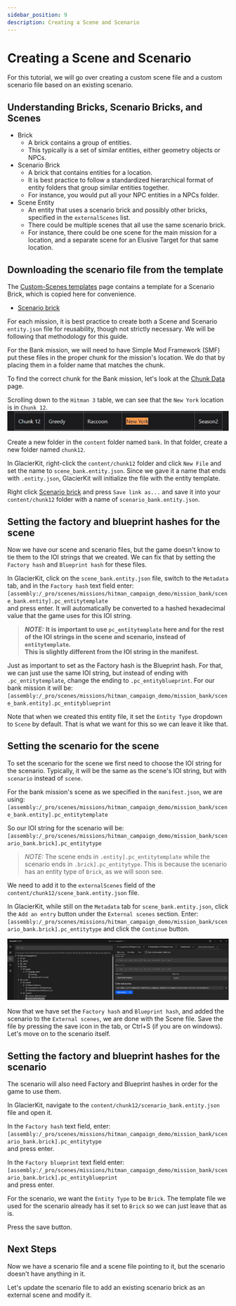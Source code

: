 ```yaml
---
sidebar_position: 9
description: Creating a Scene and Scenario
---
```


# Creating a Scene and Scenario

For this tutorial, we will go over creating a custom scene file and a custom scenario file based on an existing scenario.

## Understanding Bricks, Scenario Bricks, and Scenes

* Brick
  * A brick contains a group of entities.
  * This typically is a set of similar entities, either geometry objects or NPCs.
* Scenario Brick
  * A brick that contains entities for a location.
  * It is best practice to follow a standardized hierarchical format of entity folders that group similar entities together.
  * For instance, you would put all your NPC entities in a NPCs folder.
* Scene Entity
  * An entity that uses a scenario brick and possibly other bricks, specified in the `externalScenes` list.
  * There could be multiple scenes that all use the same scenario brick.
  * For instance, there could be one scene for the main mission for a location, and a separate scene for an Elusive Target for that same location.

## Downloading the scenario file from the template

The [Custom-Scenes templates](https://github.com/NotexMods/Custom-Scenes/tree/main/templates) page contains a template for a Scenario Brick, which is copied here for convenience.
* [Scenario brick](resources/empty_scenario_brick.entity.json)  

For each mission, it is best practice to create both a Scene and Scenario `entity.json` file for reusability, though not strictly necessary. We will be following that methodology for this guide.

For the Bank mission, we will need to have Simple Mod Framework (SMF) put these files in the proper chunk for the mission's location. We do that by placing them in a folder name that matches the chunk.

To find the correct chunk for the Bank mission, let's look at the [Chunk Data](../../glacier2/chunkdata.md) page.

Scrolling down to the `Hitman 3` table, we can see that the `New York` location is in `Chunk 12`.
![resources/chunk_data.jpg](resources/chunk_data.jpg)

Create a new folder in the `content` folder named `bank`. In that folder, create a new folder named `chunk12`.

In GlacierKit, right-click the `content/chunk12` folder and click `New File` and set the name to `scene_bank.entity.json`. Since we gave it a name that ends with `.entity.json`, GlacierKit will initialize the file with the entity template.

Right click [Scenario brick](resources/empty_scenario_brick.entity.json) and press `Save link as...` and save it into your `content/chunk12` folder with a name of `scenario_bank.entity.json`.

## Setting the factory and blueprint hashes for the scene
Now we have our scene and scenario files, but the game doesn't know to tie them to the IOI strings that we created. We can fix that by setting the `Factory hash` and `Blueprint hash` for these files.

In GlacierKit, click on the `scene_bank.entity.json` file, switch to the `Metadata` tab, and in the `Factory hash` text field enter:  
`[assembly:/_pro/scenes/missions/hitman_campaign_demo/mission_bank/scene_bank.entity].pc_entitytemplate`  
and press enter. It will automatically be converted to a hashed hexadecimal value that the game uses for this IOI string.

> **_NOTE:_**  **It is important to use `pc_entitytemplate` here and for the rest of the IOI strings in the scene and scenario, instead of `entitytemplate`.  
> This is slightly different from the IOI string in the manifest.**

Just as important to set as the Factory hash is the Blueprint hash. For that, we can just use the same IOI string, but instead of ending with `.pc_entitytemplate`, change the ending to `.pc_entityblueprint`. For our bank mission it will be:  
`[assembly:/_pro/scenes/missions/hitman_campaign_demo/mission_bank/scene_bank.entity].pc_entityblueprint`

Note that when we created this entity file, it set the `Entity Type` dropdown to `Scene` by default. That is what we want for this so we can leave it like that.

## Setting the scenario for the scene

To set the scenario for the scene we first need to choose the IOI string for the scenario. Typically, it will be the same as the scene's IOI string, but with `scenario` instead of `scene`.

For the bank mission's scene as we specified in the `manifest.json`, we are using:  
`[assembly:/_pro/scenes/missions/hitman_campaign_demo/mission_bank/scene_bank.entity].pc_entitytemplate`  

So our IOI string for the scenario will be:  
`[assembly:/_pro/scenes/missions/hitman_campaign_demo/mission_bank/scenario_bank.brick].pc_entitytype`
> _NOTE:_ The scene ends in `.entity].pc_entitytemplate` while the scenario ends in `.brick].pc_entitytype`. This is because the scenario has an entity type of `Brick`, as we will soon see.

We need to add it to the `externalScenes` field of the `content/chunk12/scene_bank.entity.json` file.  

In GlacierKit, while still on the `Metadata` tab for `scene_bank.entity.json`, click the `Add an entry` button under the `External scenes` section. Enter:  
`[assembly:/_pro/scenes/missions/hitman_campaign_demo/mission_bank/scenario_bank.brick].pc_entitytype`
and click the `Continue` button.

![resources/externalScenes.jpg](resources/externalScenes.jpg)

Now that we have set the `Factory hash` and `Blueprint hash`, and added the scenario to the `External scenes`, we are done with the Scene file. Save the file by pressing the save icon in the tab, or Ctrl+S (if you are on windows). Let's move on to the scenario itself.

## Setting the factory and blueprint hashes for the scenario
The scenario will also need Factory and Blueprint hashes in order for the game to use them.

In GlacierKit, navigate to the `content/chunk12/scenario_bank.entity.json` file and open it.

In the `Factory hash` text field, enter:  
`[assembly:/_pro/scenes/missions/hitman_campaign_demo/mission_bank/scenario_bank.brick].pc_entitytype`  
and press enter.

In the `Factory blueprint` text field enter:  
`[assembly:/_pro/scenes/missions/hitman_campaign_demo/mission_bank/scenario_bank.brick].pc_entityblueprint`  
and press enter.

For the scenario, we want the `Entity Type` to be `Brick`. The template file we used for the scenario already has it set to `Brick` so we can just leave that as is.

Press the save button.

## Next Steps
Now we have a scenario file and a scene file pointing to it, but the scenario doesn't have anything in it.

Let's update the scenario file to add an existing scenario brick as an external scene and modify it.